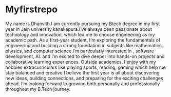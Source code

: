 # Myfirstrepo
My name is Dhanvith.I am currently pursuing my Btech degree in my first year in Jain university,kanakapura.I’ve always been passionate about technology and innovation, which led me to choose engineering as my academic path. As a first-year student, I’m exploring the fundamentals of engineering and building a strong foundation in subjects like mathematics, physics, and computer science.I’m particularly interested in , software development, AI. and I’m excited to dive deeper into hands-on projects and collaborative learning experiences. Outside academics, I enjoy with my hobbies  extracurriculars like  playing sports, reading, gaming which help me stay balanced and creative.I believe the first year is all about discovering new ideas, building connections, and preparing for the exciting challenges ahead. I’m looking forward to growing both personally and professionally throughout my B.Tech journey.
